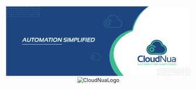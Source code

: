 
<p align="center">
  <img src="./img/cloudnua_media.jpg" width="1024" title="CloudNuaCover">
  <img src="./img/cloudnua_logo.jpg" width="1024" title="CloudNuaLogo">
</p>
